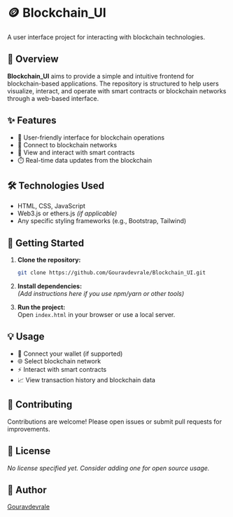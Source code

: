 # 🪙 Blockchain_UI

A user interface project for interacting with blockchain technologies.

## 🚀 Overview

**Blockchain_UI** aims to provide a simple and intuitive frontend for blockchain-based applications. The repository is structured to help users visualize, interact, and operate with smart contracts or blockchain networks through a web-based interface.

## ✨ Features

- 👤 User-friendly interface for blockchain operations
- 🔗 Connect to blockchain networks
- 📜 View and interact with smart contracts
- ⏱️ Real-time data updates from the blockchain

## 🛠️ Technologies Used

- HTML, CSS, JavaScript
- Web3.js or ethers.js *(if applicable)*
- Any specific styling frameworks (e.g., Bootstrap, Tailwind)

## 🏁 Getting Started

1. **Clone the repository:**
   ```bash
   git clone https://github.com/Gouravdevrale/Blockchain_UI.git
   ```

2. **Install dependencies:**  
   *(Add instructions here if you use npm/yarn or other tools)*

3. **Run the project:**  
   Open `index.html` in your browser or use a local server.

## 💡 Usage

- 🔐 Connect your wallet (if supported)
- 🌐 Select blockchain network
- ⚡ Interact with smart contracts
- 📈 View transaction history and blockchain data

## 🤝 Contributing

Contributions are welcome! Please open issues or submit pull requests for improvements.

## 📄 License

_No license specified yet. Consider adding one for open source usage._

## 👤 Author

[Gouravdevrale](https://github.com/Gouravdevrale)